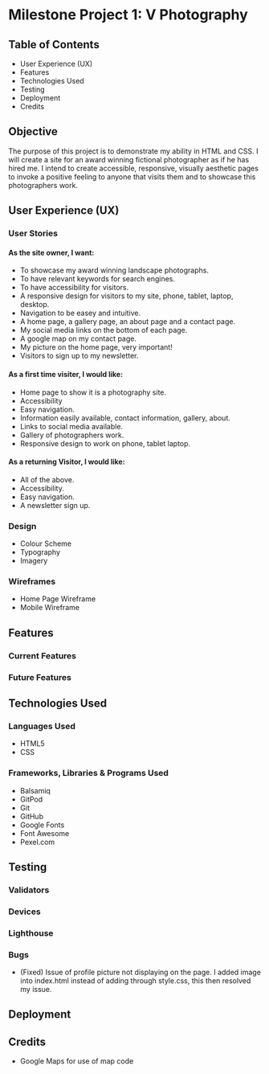 # Milestone Project 1: V Photography 


## Table of Contents
- User Experience (UX)
- Features
- Technologies Used
- Testing
- Deployment
- Credits

## Objective
The purpose of this project is to demonstrate my ability in HTML and CSS. I will create a site for an award winning fictional photographer as if he has hired me.
I intend to create accessible, responsive, visually aesthetic pages to invoke a positive feeling to anyone that visits them and to showcase this photographers work.

## User Experience (UX)
### User Stories

#### As the site owner, I want:
-  To showcase my award winning landscape photographs.
-  To have relevant keywords for search engines.
-  To have accessibility for visitors.
-  A responsive design for visitors to my site, phone, tablet, laptop, desktop.
-  Navigation to be easey and intuitive.
-  A home page, a gallery page, an about page and a contact page.
-  My social media links on the bottom of each page.
-  A google map on my contact page.
-  My picture on the home page, very important!
-  Visitors to sign up to my newsletter.
#### As a first time visiter, I would like:
- Home page to show it is a photography site.
- Accessibility
- Easy navigation.
- Information easily available, contact information, gallery, about.
- Links to social media available.
- Gallery of photographers work.
- Responsive design to work on phone, tablet laptop.
#### As a returning Visitor, I would like:
- All of the above.
- Accessibility.
- Easy navigation.
- A newsletter sign up.



### Design
- Colour Scheme
- Typography
- Imagery

### Wireframes
- Home Page Wireframe
- Mobile Wireframe

## Features
### Current Features

### Future Features


## Technologies Used
### Languages Used
- HTML5
- CSS

### Frameworks, Libraries & Programs Used
- Balsamiq
- GitPod
- Git
- GitHub
- Google Fonts
- Font Awesome
- Pexel.com

## Testing
### Validators
### Devices
### Lighthouse

### Bugs
- (Fixed) Issue of profile picture not displaying on the page. I added image into index.html instead of adding through style.css, this then resolved my issue.

## Deployment

## Credits
- Google Maps for use of map code

